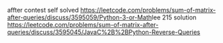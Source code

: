 affter contest self solved
https://leetcode.com/problems/sum-of-matrix-after-queries/discuss/3595059/Python-3-or-Math
​
​
lee 215 solution
https://leetcode.com/problems/sum-of-matrix-after-queries/discuss/3595045/JavaC%2B%2BPython-Reverse-Queries